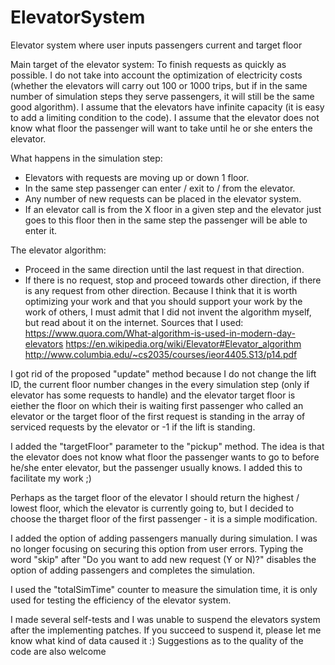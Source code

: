 # ElevatorSystem
Elevator system where user inputs passengers current and target floor


Main target of the elevator system: To finish requests as quickly as possible.
I do not take into account the optimization of electricity costs (whether the elevators will carry out 100 or 1000 trips, but if in the same number of simulation steps they serve passengers, it will still be the same good algorithm).
I assume that the elevators have infinite capacity (it is easy to add a limiting condition to the code).
I assume that the elevator does not know what floor the passenger will want to take until he or she enters the elevator.

What happens in the simulation step:
- Elevators with requests are moving up or down 1 floor.
- In the same step passenger can enter / exit to / from the elevator.
- Any number of new requests can be placed in the elevator system.
- If an elevator call is from the X floor in a given step and the elevator just goes to this floor then in the same step the passenger will be able to enter it.

The elevator algorithm:
 - Proceed in the same direction until the last request in that direction.
 - If there is no request, stop and proceed towards other direction, if there is any request from other direction.
Because I think that it is worth optimizing your work and that you should support your work by the work of others, I must admit that I did not invent the algorithm myself, but read about it on the internet.
Sources that I used:
https://www.quora.com/What-algorithm-is-used-in-modern-day-elevators
https://en.wikipedia.org/wiki/Elevator#Elevator_algorithm
http://www.columbia.edu/~cs2035/courses/ieor4405.S13/p14.pdf

I got rid of the proposed "update" method because I do not change the lift ID, the current floor number changes in the every simulation step (only if elevator has some requests to handle)
and the elevator target floor is eiether the floor on which their is waiting first passenger  who called an elevator or the target floor of the first request is standing in the array of serviced requests by the elevator or -1 if the lift is standing.

I added the "targetFloor" parameter to the "pickup" method. The idea is that the elevator does not know what floor the passenger wants to go to before he/she enter elevator, but the passenger usually knows. I added this to facilitate my work ;)

Perhaps as the target floor of the elevator I should return the highest / lowest floor, which the elevator is currently going to, but I decided to choose the tharget floor of the first passenger - it is a simple modification.

I added the option of adding passengers manually during simulation.
I was no longer focusing on securing this option from user errors.
Typing the word "skip" after "Do you want to add new request (Y or N)?" disables the option of adding passengers and completes the simulation.

I used the "totalSimTime" counter to measure the simulation time, it is only used for testing the efficiency of the elevator system.

I made several self-tests and I was unable to suspend the elevators system after the implementing patches. If you succeed to suspend it, please let me know what kind of data caused it :)
Suggestions as to the quality of the code are also welcome
